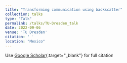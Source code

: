 ```yaml
---
title: "Transforming communication using backscatter"
collection: talks
type: "Talk"
permalink: /talks/TU-Dresden_talk
date: 2022-09-06
venue: 'TU Dresden'
citation: ' '
location: "Mexico"
---
```

Use [Google Scholar](https://scholar.google.com/scholar?q=Sensing+the+Physical+World+with+RF:+Self+Interferometry+&amp;+Passive+Interferometry){:target="_blank"} for full citation
